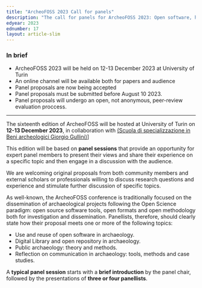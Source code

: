```yaml
---
title: "ArcheoFOSS 2023 Call for panels"
description: "The call for panels for ArcheoFOSS 2023: Open software, hardware, processes, data and formats in archaeological research is now available"
edyear: 2023
ednumber: 17
layout: article-slim
---
```


### In brief

- ArcheoFOSS 2023 will be held on 12-13 December 2023 at University of Turin
- An online channel will be available both for papers and audience
- Panel proposals are now being accepted
- Panel proposals must be submitted before August 10 2023.
- Panel proposals will undergo an open, not anonymous, peer-review evaluation proccess.

---

The sixteenth edition of ArcheoFOSS will be hosted at  University of Turin on **12-13 December 2023**, in collaboration with [(Scuola di specializzazione in Beni archeologici Giorgio Gullini)]([https://scuolaarcheologia.campusnet.unito.it/do/corsi.pl/Show?_id=mg37)]

This edition will be based on **panel sessions** that provide an opportunity for expert panel members to present their views and share their experience on a specific topic and then engage in a discussion with the audience.

We are welcoming original proposals from both community members and external scholars or professionals willing to discuss research questions and experience and stimulate further discussion of specific topics.

As well-known, the ArcheoFOSS conference is traditionally focused on the dissemination of archaeological projects following the Open Science paradigm:  open source software tools, open formats and open methodology both for investigation and dissemination. Panellists, therefore, should clearly state how their proposal meets one or more of the following topics:

- Use and reuse of open software in archaeology.
- Digital Library and open repository in archaeology.
- Public archaeology: theory and methods.
- Reflection on communication in archaeology: tools, methods and case studies.

A **typical panel session** starts with a **brief introduction** by the panel chair, followed by the presentations of **three or four panellists**.

<!-- Proposals for panels can be submitted by one or two researchers. Each complete proposal must include:

- A **title** describing the contents
- A brief **description** of the proposed specific research topcic (max. 2.000 characters, spaces included), containing the state-of-art, at least one research question on which papers will be called and possibly a recent bibliography.
- One illustrative **image**, landscape orientation, with a minimal width of 2000px.
- Full name(s), affiliation(s) and email addressed and possibly Twitter username of the proponent(s) (**max 2 proponents**)

Proposals for panels **must** fully comply with the ArcheoFOSS mission, regarding free and open source software or hardware, open processes, open data, open science in the archaeological or more generally in the heritage domain.

Proposals **must** be submitted via email, at [info@archeofoss.org](info@archeofoss.org) **before August 10 2023**, and **must** be licensed as CC-BY.

A **maximum of 10 panels** will be accepted. -->




